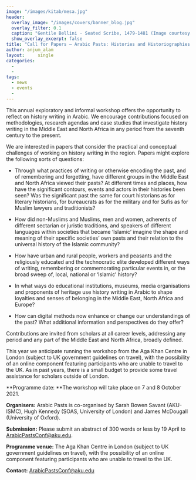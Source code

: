 ```yaml
---
image: "/images/kitab/mesa.jpg"
header:
  overlay_image: "/images/covers/banner_blog.jpg"
  overlay_filter: 0.1
  caption: "Gentile Bellini - Seated Scribe, 1479-1481 (Image courtesy of [Isabella Stewart Gardner Museum](https://www.gardnermuseum.org/experience/collection/10755), Boston)" 
  show_overlay_excerpt: false 
title: "Call for Papers – Arabic Pasts: Histories and Historiographies (Annual Workshop)"			
author: anjum_alam		
layout:		single
categories:
  - 
  - 
tags:
  - news
  - events
  - 
---
```

This annual exploratory and informal workshop offers the opportunity to reflect on history writing in Arabic. We encourage contributions focused on methodologies, research agendas and case studies that investigate history writing in the Middle East and North Africa in any period from the seventh century to the present.

We are interested in papers that consider the practical and conceptual challenges of working on history writing in the region. Papers might explore the following sorts of questions:

-   Through what practices of writing or otherwise encoding the past, and of remembering and forgetting, have different groups in the Middle East and North Africa viewed their pasts? At different times and places, how have the significant contours, events and actors in their histories been seen? Was the significant past the same for court historians as for literary historians, for bureaucrats as for the military and for Sufis as for Muslim lawyers and traditionists?

-   How did non-Muslims and Muslims, men and women, adherents of different sectarian or juristic traditions, and speakers of different languages within societies that became ‘Islamic’ imagine the shape and meaning of their specific societies’ own pasts and their relation to the universal history of the Islamic community?

-   How have urban and rural people, workers and peasants and the religiously educated and the technocratic elite developed different ways of writing, remembering or commemorating particular events in, or the broad sweep of, local, national or ‘Islamic’ history?

-   In what ways do educational institutions, museums, media organisations and proponents of heritage use history writing in Arabic to shape loyalties and senses of belonging in the Middle East, North Africa and Europe?

-   How can digital methods now enhance or change our understandings of the past? What additional information and perspectives do they offer?

Contributions are invited from scholars at all career levels, addressing any period and any part of the Middle East and North Africa, broadly defined.

This year we anticipate running the workshop from the Aga Khan Centre in London (subject to UK government guidelines on travel), with the possibility of an online component featuring participants who are unable to travel to the UK. As in past years, there is a small budget to provide some travel assistance for scholars outside of London.

**Programme date: **The workshop will take place on 7 and 8 October 2021. 

**Organisers:** Arabic Pasts is co-organised by Sarah Bowen Savant (AKU-ISMC), Hugh Kennedy (SOAS, University of London) and James McDougall (University of Oxford).

**Submission:** Please submit an abstract of 300 words or less by 19 April to <ArabicPastsConf@aku.edu>.

**Programme venue:** The Aga Khan Centre in London (subject to UK government guidelines on travel), with the possibility of an online component featuring participants who are unable to travel to the UK.

**Contact:** <ArabicPastsConf@aku.edu>
